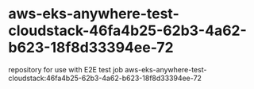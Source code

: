 # aws-eks-anywhere-test-cloudstack-46fa4b25-62b3-4a62-b623-18f8d33394ee-72
repository for use with E2E test job aws-eks-anywhere-test-cloudstack:46fa4b25-62b3-4a62-b623-18f8d33394ee-72
